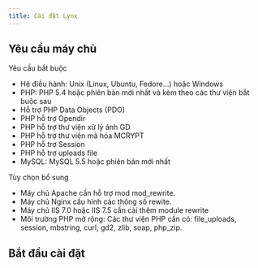 ```yaml
---
title: Cài đặt Lynx
---
```


## Yêu cầu máy chủ

Yêu cầu bắt buộc

- Hệ điều hành: Unix (Linux, Ubuntu, Fedore…) hoặc Windows
- PHP: PHP 5.4 hoặc phiên bản mới nhất và kèm theo các thư viện bắt buộc sau
- Hỗ trợ PHP Data Objects (PDO)
- PHP hỗ trợ Opendir
- PHP hỗ trợ thư viện xử lý ảnh GD
- PHP hỗ trợ thư viện mã hóa MCRYPT
- PHP hỗ trợ Session
- PHP hỗ trợ uploads file
- MySQL: MySQL 5.5 hoặc phiên bản mới nhất

Tùy chọn bổ sung

- Máy chủ Apache cần hỗ trợ mod mod_rewrite.
- Máy chủ Nginx cấu hình các thông số rewite.
- Máy chủ IIS 7.0 hoặc IIS 7.5 cần cài thêm module rewrite
- Môi trường PHP mở rộng: Các thư viện PHP cần có: file_uploads, session, mbstring, curl, gd2, zlib, soap, php_zip.

## Bắt đầu cài đặt